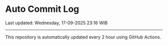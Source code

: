 # Auto Commit Log

Last updated: Wednesday, 17-09-2025 23:16 WIB

---

This repository is automatically updated every 2 hour using GitHub Actions.
